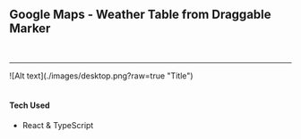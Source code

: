 <h2>Google Maps - Weather Table from Draggable Marker</h2>
<br/>
<hr>
![Alt text](./images/desktop.png?raw=true "Title")


<br/>
<br/>
<h4>Tech Used</h4>
<ul><li>React & TypeScript</li></ul>


